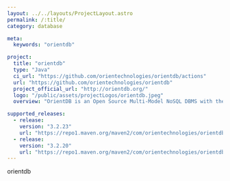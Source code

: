 ```yaml
---
layout: ../../layouts/ProjectLayout.astro
permalink: /:title/
category: database

meta:
  keywords: "orientdb"

project:
  title: "orientdb"
  type: "Java"
  ci_url: "https://github.com/orientechnologies/orientdb/actions"
  url: "https://github.com/orientechnologies/orientdb"
  project_official_url: "http://orientdb.org/"
  logo: "/public/assets/projectLogos/orientdb.jpeg"
  overview: "OrientDB is an Open Source Multi-Model NoSQL DBMS with the support of Native Graphs, Documents, Full-Text search, Reactivity, Geo-Spatial and Object Oriented concepts. It's written in Java and it's amazingly fast. No expensive run-time JOINs, connections are managed as persistent pointers between records. You can traverse thousands of records in no time. Supports schema-less, schema-full and schema-mixed modes. Has a strong security profiling system based on user, roles and predicate security and supports SQL amongst the query languages. Thanks to the SQL layer it's straightforward to use for people skilled in the Relational world."

supported_releases:
  - release:
    version: "3.2.23"
    url: "https://repo1.maven.org/maven2/com/orientechnologies/orientdb-community/3.2.23/orientdb-community-3.2.23.zip"
  - release:
    version: "3.2.20"
    url: "https://repo1.maven.org/maven2/com/orientechnologies/orientdb-community/3.2.20/orientdb-community-3.2.20.zip"
---
```


<p>orientdb</p>
